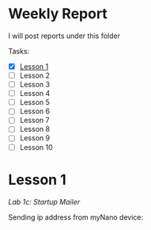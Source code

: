 # Weekly Report
I will post reports under this folder

Tasks:
 - [x] [Lesson 1](./#Lesson-1)
 - [ ] Lesson 2
 - [ ] Lesson 3
 - [ ] Lesson 4
 - [ ] Lesson 5
 - [ ] Lesson 6
 - [ ] Lesson 7
 - [ ] Lesson 8
 - [ ] Lesson 9
 - [ ] Lesson 10
 
 # Lesson 1
 *Lab 1c: Startup Mailer*
 
 Sending ip address from myNano device:
